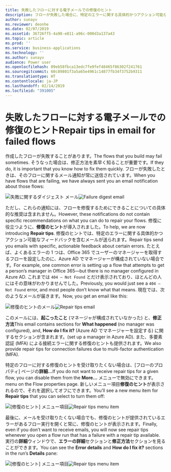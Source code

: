 ```yaml
---
title: 失敗したフローに対する電子メールでの修復のヒント
description: フローが失敗した場合に、特定のエラーに関する具体的かつアクション可能なフィードバックを含むメールを受け取ります。 修復のヒントでは、フローが失敗した理由と解決方法が正確に示されます。 Flow ポータルで実行失敗をクリックして、修復のヒントを見ることもできます。
author: sunayv
ms.reviewer: deonhe
ms.date: 02/07/2019
ms.assetid: 36726ff5-4a98-e811-a96c-000d3a137a43
ms.topic: article
ms.prod: ''
ms.service: business-applications
ms.technology: ''
ms.author: sunayv
audience: Power user
ms.openlocfilehash: 09eb58fbca13edc7fe9fef48465f86302f241761
ms.sourcegitcommit: 60c89801f3a5a65e4961c14877fb34f3752b9311
ms.translationtype: HT
ms.contentlocale: ja-JP
ms.lasthandoff: 02/14/2019
ms.locfileid: "391005"
---
```

# <a name="repair-tips-in-email-for-failed-flows"></a><span data-ttu-id="c1cbb-105">失敗したフローに対する電子メールでの修復のヒント</span><span class="sxs-lookup"><span data-stu-id="c1cbb-105">Repair tips in email for failed flows</span></span>




<span data-ttu-id="c1cbb-106">作成したフローが失敗することがあります。</span><span class="sxs-lookup"><span data-stu-id="c1cbb-106">The flows that you build may fail sometimes.</span></span> <span data-ttu-id="c1cbb-107">そうなった場合は、修正方法を素早く知ることが重要です。</span><span class="sxs-lookup"><span data-stu-id="c1cbb-107">If they do, it is important that you know how to fix them quickly.</span></span> <span data-ttu-id="c1cbb-108">フローが失敗したときは、そのフローに関するメール通知が常に送信されています。</span><span class="sxs-lookup"><span data-stu-id="c1cbb-108">When you have flows that are failing, we have always sent you an email notification about those flows:</span></span>

<span data-ttu-id="c1cbb-109">![失敗に関するダイジェスト メール](media/repair-tips-0.png "失敗に関するダイジェスト メール")</span><span class="sxs-lookup"><span data-stu-id="c1cbb-109">![Failure digest email](media/repair-tips-0.png "Failure digest email")</span></span>

<span data-ttu-id="c1cbb-110">ただし、これらの通知には、フローを修復するためにできることについての具体的な推奨は含まれません。</span><span class="sxs-lookup"><span data-stu-id="c1cbb-110">However, these notifications do not contain specific recommendations on what you can do to repair your flows.</span></span> <span data-ttu-id="c1cbb-111">修復に役立つように、**修復のヒント**が導入されました。</span><span class="sxs-lookup"><span data-stu-id="c1cbb-111">To help, we are now introducing **Repair tips**.</span></span> <span data-ttu-id="c1cbb-112">修復のヒントでは、特定のエラーに関する具体的かつアクション可能なフィードバックを含むメールが送られます。</span><span class="sxs-lookup"><span data-stu-id="c1cbb-112">Repair tips send you emails with specific, actionable feedback about certain errors.</span></span> <span data-ttu-id="c1cbb-113">たとえば、よくあるエラーの 1 つは、Office 365 でユーザーのマネージャーを取得するフローを設定したのに、Azure AD でマネージャーが構成されていない場合です。</span><span class="sxs-lookup"><span data-stu-id="c1cbb-113">For example, one common error is setting up a flow that attempts to get a person’s manager in Office 365—but there is no manager configured in Azure AD.</span></span> <span data-ttu-id="c1cbb-114">これまでは `404 – Not Found` とだけ表示されており、ほとんどの人にはその意味がわかりませんでした。</span><span class="sxs-lookup"><span data-stu-id="c1cbb-114">Previously, you would just see a `404 – Not Found` error, and most people don’t know what that means.</span></span> <span data-ttu-id="c1cbb-115">現在では、次のようなメールが届きます。</span><span class="sxs-lookup"><span data-stu-id="c1cbb-115">Now, you get an email like this:</span></span>

<span data-ttu-id="c1cbb-116">![修復のヒントのメール](media/repair-tips-1.png "修復のヒントのメール")</span><span class="sxs-lookup"><span data-stu-id="c1cbb-116">![Repair tips email](media/repair-tips-1.png "Repair tips email")</span></span>

<span data-ttu-id="c1cbb-117">このメールには、**起こったこと** (マネージャが構成されていなかった) と、**修正方法**</span><span class="sxs-lookup"><span data-stu-id="c1cbb-117">This email contains sections for **What happened** (no manager was configured), and, **How do I fix it?**</span></span> <span data-ttu-id="c1cbb-118">(Azure AD でマネージャーを設定する) に関するセクションが含まれます。</span><span class="sxs-lookup"><span data-stu-id="c1cbb-118">(set up a manager in Azure AD).</span></span> <span data-ttu-id="c1cbb-119">また、多要素認証 (MFA) による接続エラーに関する修復のヒントも提供されます。</span><span class="sxs-lookup"><span data-stu-id="c1cbb-119">We also provide repair tips for connection failures due to multi-factor authentication (MFA).</span></span>

<span data-ttu-id="c1cbb-120">特定のフローに対する修復のヒントを受け取りたくない場合は、[フローのプロパティ] ページの**詳細...**</span><span class="sxs-lookup"><span data-stu-id="c1cbb-120">If you do not want to receive repair tips for a given flow, you can disable them from the **More…**</span></span> <span data-ttu-id="c1cbb-121">メニューで無効にできます。</span><span class="sxs-lookup"><span data-stu-id="c1cbb-121">menu on the Flow properties page.</span></span> <span data-ttu-id="c1cbb-122">新しいメニュー項目**修復のヒント**が表示されるので、それを選択してオフにできます。</span><span class="sxs-lookup"><span data-stu-id="c1cbb-122">You’ll see a new menu item for **Repair tips** that you can select to turn them off:</span></span>

<span data-ttu-id="c1cbb-123">![[修復のヒント] メニュー項目](media/repair-tips-3.png "[修復のヒント] メニュー項目")</span><span class="sxs-lookup"><span data-stu-id="c1cbb-123">![Repair tips menu item](media/repair-tips-3.png "Repair tips menu item")</span></span>

<span data-ttu-id="c1cbb-124">最後に、メールを受け取りたくない場合でも、修復のヒントが提供されているエラーがあるフロー実行を開くと常に、修復のヒントが表示されます。</span><span class="sxs-lookup"><span data-stu-id="c1cbb-124">Finally, even if you don’t want to receive emails, you will now see repair tips whenever you open a flow run that has a failure with a repair tip available.</span></span> <span data-ttu-id="c1cbb-125">実行の**詳細**ウィンドウで、**エラーの詳細**セクションと**修正方法**セクションを見ることができます。</span><span class="sxs-lookup"><span data-stu-id="c1cbb-125">You can see the **Error details** and **How do I fix it?** sections in the run’s **Details** pane:</span></span>

<span data-ttu-id="c1cbb-126">![[修復のヒント] メニュー項目](media/repair-tips-2.png "[修復のヒント] メニュー項目")</span><span class="sxs-lookup"><span data-stu-id="c1cbb-126">![Repair tips menu item](media/repair-tips-2.png "Repair tips menu item")</span></span>